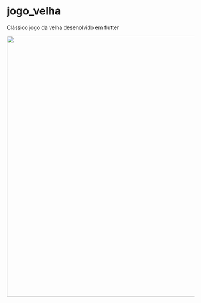 # jogo_velha

Clássico jogo da velha desenolvido em flutter

<img height="700"  src="https://github.com/liviaaraujo-dev/calculadora_flutter/blob/main/print.png">

